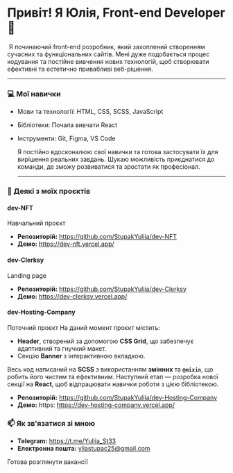 # Привіт! Я Юлія, Front-end Developer  👋
​  Я починаючий front-end розробник, який захоплений створенням сучасних та функціональних сайтів. 
  Мені дуже подобається процес кодування та постійне вивчення нових технологій, щоб створювати ефективні та естетично привабливі веб-рішення.

  ---

### 💻 Мої навички

* Мови та технології: HTML, CSS, SCSS, JavaScript
* Бібліотеки:  Почала вивчати React
* Інструменти: Git, Figma, VS Code
  
  ​Я постійно вдосконалюю свої навички та готова застосувати їх для вирішення реальних завдань. 
  Шукаю можливість приєднатися до команди, де зможу розвиватися та зростати як професіонал.

  ---

### 🚀 Деякі з моїх проєктів

#### **dev-NFT**
Навчальний проєкт
* **Репозиторій:** https://github.com/StupakYuliia/dev-NFT
* **Демо:** https://dev-nft.vercel.app/
      
#### **dev-Clerksy** 
Landing page
* **Репозиторій:** https://github.com/StupakYuliia/dev-Clerksy
* **Демо:** https://dev-clerksy.vercel.app/
      
#### **dev-Hosting-Company** 
Поточний проєкт
На даний момент проєкт містить:
* **Header**, створений за допомогою **CSS Grid**, що забезпечує адаптивний та гнучкий макет.
* Секцію **Banner** з інтерактивною вкладкою.

Весь код написаний на **SCSS** з використанням **змінних** та **`@mixin`**, що робить його чистим та ефективним.
Наступний етап — розробка нової секції на **React**, щоб відпрацювати навички роботи з цією бібліотекою.
* **Репозиторій:** https://github.com/StupakYuliia/dev-Hosting-Company
* **Демо:** https: https://dev-hosting-company.vercel.app/

### 📫 Як зв'язатися зі мною
* **Telegram:** https://t.me/Yuliia_St33
* **Електронна пошта:** yliastupac25@gmail.com

Готова розглянути вакансії
